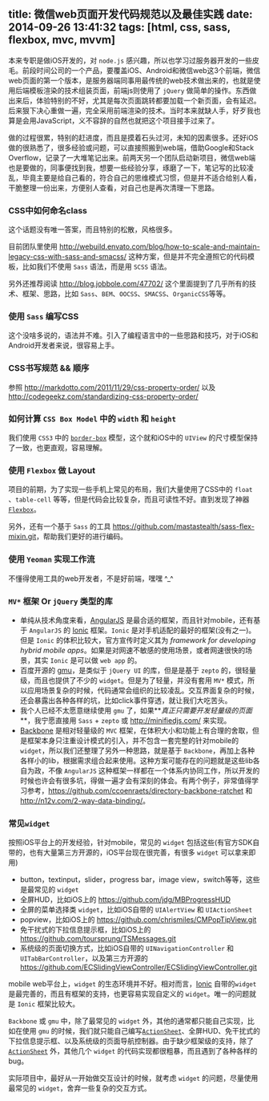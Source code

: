 title: 微信web页面开发代码规范以及最佳实践
date: 2014-09-26 13:41:32
tags: [html, css, sass, flexbox, mvc, mvvm]
---

本来专职是做iOS开发的，对 `node.js` 感兴趣，所以也学习过服务器开发的一些皮毛。前段时间公司的一个产品，要覆盖iOS、Android和微信web这3个前端，微信web页面的第一个版本，是服务器端同事用最传统的web技术做出来的，也就是使用后端模板渲染的技术组装页面，前端js则使用了 `jQuery` 做简单的操作。东西做出来后，体验特别的不好，尤其是每次页面跳转都要加载一个新页面，会有延迟。后来狠下决心重做一遍，完全采用前端渲染的技术。当时本来就缺人手，好歹我也算是会用JavaScript，义不容辞的自然也就把这个项目接手过来了。

做的过程很累，特别的赶进度，而且是摸着石头过河，未知的因素很多。还好iOS做的很熟悉了，很多经验或问题，可以直接照搬到web端，借助Google和Stack Overflow，记录了一大堆笔记出来。前两天另一个团队启动新项目，微信web端也是要做的，同事便找到我，想要一些经验分享，琢磨了一下，笔记写的比较凌乱，毕竟主要是给自己看的，符合自己的思维模式习惯，但是并不适合给别人看，干脆整理一份出来，方便别人查看，对自己也是再次清理一下思路。

### CSS中如何命名class
这个话题没有唯一答案，而且特别的松散，风格很多。

目前团队里使用 <http://webuild.envato.com/blog/how-to-scale-and-maintain-legacy-css-with-sass-and-smacss/> 这种方案，但是并不完全遵照它的代码模板，比如我们不使用 `Sass` 语法，而是用 `SCSS` 语法。

另外还推荐阅读 <http://blog.jobbole.com/47702/> 这个里面提到了几乎所有的技术、框架、思路，比如 `Sass`、`BEM`、`OOCSS`、`SMACSS`、`OrganicCSS`等等。

### 使用 `Sass` 编写CSS
这个没啥多说的，语法并不难。引入了编程语言中的一些思路和技巧，对于iOS和Android开发者来说，很容易上手。

### CSS书写规范 && 顺序

参照 <http://markdotto.com/2011/11/29/css-property-order/> 以及 <http://codegeekz.com/standardizing-css-property-order/>

### 如何计算 `CSS Box Model` 中的 `width` 和 `height`
我们使用 `CSS3` 中的 [`border-box`](http://www.w3school.com.cn/cssref/pr_box-sizing.asp) 模型，这个就和iOS中的 `UIView` 的尺寸模型保持了一致，也更直观，容易理解。 

### 使用 `Flexbox` 做 Layout
项目的前期，为了实现一些手机上常见的布局，我们大量使用了CSS中的 `float` 、`table-cell` 等等，但是代码会比较复杂，而且可读性不好。直到发现了神器 [`Flexbox`](http://css-tricks.com/snippets/css/a-guide-to-flexbox/)。

另外，还有一个基于 `Sass` 的工具 <https://github.com/mastastealth/sass-flex-mixin.git>，帮助我们更好的进行编码。

### 使用 `Yeoman` 实现工作流
不懂得使用工具的web开发者，不是好前端，嘿嘿 ^_^


### `MV*` 框架 Or `jQuery` 类型的库
* 单纯从技术角度来看，[AngularJS](https://angularjs.org/) 是最合适的框架，而且针对mobile，还有基于 `AngularJS` 的 [Ionic](http://ionicframework.com/) 框架。`Ionic` 是对手机适配的最好的框架(没有之一)。但是 `Ionic` 的体积比较大，官方宣传时定义其为 *framework for developing hybrid mobile apps*。如果是对网速不敏感的使用场景，或者网速很快的场景，其实 `Ionic` 是可以做 `web app` 的。
* 百度开源的 [gmu](http://gmu.baidu.com/)，是类似于 `jQuery UI` 的库，但是是基于 `zepto` 的，很轻量级，而且也提供了不少的 `widget`。但是为了轻量，并没有套用 `MV*` 模式，所以应用场景复杂的时候，代码通常会组织的比较凌乱。交互界面复杂的时候，还会暴露出各种各样的坑，比如click事件穿透，就让我们大吃苦头。
* 我个人已经不太愿意继续使用 `gmu` 了，如果**_真正只需要开发轻量级的页面_**，我宁愿直接用 `Sass` + `zepto` 或 <http://minifiedjs.com/> 来实现。
* [Backbone](http://backbonejs.org/) 是相对轻量级的 `MVC` 框架，在体积大小和功能上有合理的舍取，但是框架本身只注重设计模式的引入，并不包含一套完整的针对mobile的 `widget`，所以我们还整理了另外一种思路，就是基于 `Backbone`，再加上各种各样小的lib，根据需求组合起来使用。这种方案可能存在的问题就是这些lib各自为政，不像 `AngularJS` 这种框架一样都在一个体系内协同工作，所以开发的时候也许会有很多坑，得做一遍才会有深刻的体会。有两个例子，非常值得学习参考，<https://github.com/ccoenraets/directory-backbone-ratchet> 和 <http://n12v.com/2-way-data-binding/>。

### 常见`widget`
按照iOS平台上的开发经验，针对mobile，常见的 `widget` 包括这些(有官方SDK自带的，也有大量第三方开源的，iOS平台现在很完善，有很多 `widget` 可以拿来即用)

* button，textinput，slider，progress bar，image view，switch等等，这些是最常见的 `widget`
* 全屏HUD，比如iOS上的 <https://github.com/jdg/MBProgressHUD>
* 全屏的菜单选择类 `widget`，比如iOS自带的 `UIAlertView` 和 `UIActionSheet`
* popview，比如iOS上的 <https://github.com/chrismiles/CMPopTipView.git>
* 免干扰式的下拉信息提示框，比如iOS上的 <https://github.com/toursprung/TSMessages.git>
* 系统级的页面切换方式，比如iOS自带的 `UINavigationController` 和 `UITabBarController`，以及第三方开源的 <https://github.com/ECSlidingViewController/ECSlidingViewController.git>

mobile web平台上，`widget` 的生态环境并不好。相对而言，[Ionic](http://ionicframework.com/) 自带的`widget`是最完善的，而且有框架的支持，也更容易实现自定义的 `widget`。唯一的问题就是 `Ionic` 框架比较大。

`Backbone` 或 `gmu` 中，除了最常见的 `widget` 外，其他的通常都只能自己实现，比如在使用 `gmu` 的时候，我们就只能自己编写[`ActionSheet`](https://github.com/fengjian0106/actionsheet.git)、全屏HUD、免干扰式的下拉信息提示框、以及系统级的页面导航控制器。由于缺少框架级的支持，除了 [`ActionSheet`](https://github.com/fengjian0106/actionsheet.git) 外，其他几个 `widget` 的代码实现都很粗暴，而且遇到了各种各样的bug。

实际项目中，最好从一开始做交互设计的时候，就考虑 `widget` 的问题，尽量使用最常见的 `widget`，舍弃一些复杂的交互方式。